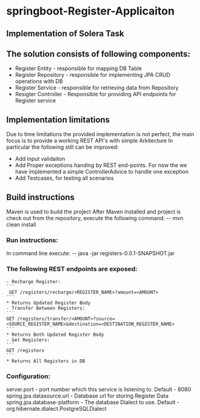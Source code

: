 # springboot-Register-Applicaiton
## Implementation of Solera Task

## The solution consists of following components:
- Register Entity - responsible for mapping DB Table
- Register Repository - responsible for implementing JPA CRUD operations with DB
- Register Service - responsible for retrieving data from Repository
- Resigter Controller - Responsible for providing API endpoints for Register service

## Implementation limitations
Due to time limitations the provided implementation is not perfect, the main focus is to 
provide a working REST API's with simple Arkitecture
In particular the following still can be improved:
- Add input validaiton
- Add Proper exceptions handing by REST end-points. For now the we have implemented a simple ControllerAdvice to handle one exception
- Add Testcases, for testing all scenarios

## Build instructions
Maven is used to build the project
After Maven installed and project is check out from the repository, execute the following command:
-- mvn clean install

### Run instructions:
In command line execute:
-- java -jar registers-0.0.1-SNAPSHOT.jar

### The following REST endpoints are exposed:
    - Recharge Register:
    ```
     GET /registers/recharge/<REGISTER_NAME>?amount=<AMOUNT>
    ```
    * Returns Updated Register Body
    - Transfer Between Registers:
    ```
    GET /registers/transfer/<AMOUNT>?source=<SOURCE_REGISTER_NAME>&destination=<DESTINATION_REGISTER_NAME>
    ```
    * Returns Both Updated Register Body
    - Get Registers:
    ```
    GET /registers
    ```
    * Returns All Registers in DB

### Configuration:
server.port - port number which this service is listening to. Default - 8080
spring.jpa.datasource.url - Database url for storing Register Data
spring.jpa.database-platform - The database Dialect to use. Default - org.hibernate.dialect.PostgreSQLDialect
